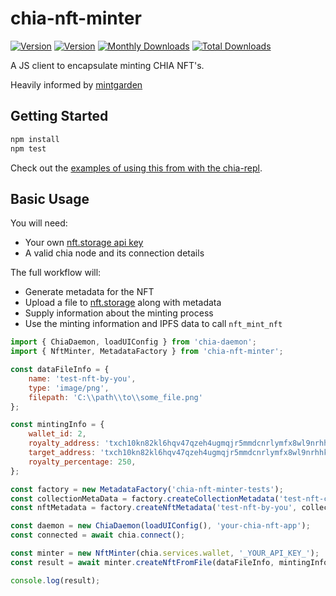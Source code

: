 # chia-nft-minter

  <a href="https://www.npmjs.com/package/chia-nft-minter"><img src="https://img.shields.io/npm/v/chia-nft-minter.svg?sanitize=true" alt="Version"></a>
  <a href="https://www.npmjs.com/package/chia-nft-minter"><img src="https://img.shields.io/npm/l/chia-nft-minter.svg?sanitize=true" alt="Version"></a>
  <a href="https://www.npmjs.com/package/chia-nft-minter"><img src="https://img.shields.io/npm/dm/chia-nft-minter.svg?sanitize=true" alt="Monthly Downloads"></a>
  <a href="https://www.npmjs.com/package/chia-nft-minter"><img src="https://img.shields.io/npm/dt/chia-nft-minter.svg?sanitize=true" alt="Total Downloads"></a>

A JS client to encapsulate minting CHIA NFT's.

Heavily informed by [mintgarden](https://github.com/mintgarden-io/mintgarden-studio)

## Getting Started

```bash
npm install
npm test
```

Check out the [examples of using this from with the chia-repl](https://github.com/dkackman/chia-repl/wiki/NFT-Examples).

## Basic Usage

You will need:

- Your own [nft.storage api key](https://nft.storage/docs/#get-an-api-token)
- A valid chia node and its connection details

The full workflow will:

- Generate metadata for the NFT
- Upload a file to [nft.storage](https://nft.storage) along with metadata
- Supply information about the minting process
- Use the minting information and IPFS data to call `nft_mint_nft`

```javascript
import { ChiaDaemon, loadUIConfig } from 'chia-daemon';
import { NftMinter, MetadataFactory } from 'chia-nft-minter';

const dataFileInfo = {
    name: 'test-nft-by-you',
    type: 'image/png',
    filepath: 'C:\\path\\to\\some_file.png'
};

const mintingInfo = {
    wallet_id: 2,
    royalty_address: 'txch10kn82kl6hqv47qzeh4ugmqjr5mmdcnrlymfx8wl9nrhhkyxnzfkspna7l9',
    target_address: 'txch10kn82kl6hqv47qzeh4ugmqjr5mmdcnrlymfx8wl9nrhhkyxnzfkspna7l9',
    royalty_percentage: 250,
};

const factory = new MetadataFactory('chia-nft-minter-tests');
const collectionMetaData = factory.createCollectionMetadata('test-nft-collection-by-you');
const nftMetadata = factory.createNftMetadata('test-nft-by-you', collectionMetaData);

const daemon = new ChiaDaemon(loadUIConfig(), 'your-chia-nft-app');
const connected = await chia.connect();

const minter = new NftMinter(chia.services.wallet, '_YOUR_API_KEY_');
const result = await minter.createNftFromFile(dataFileInfo, mintingInfo, nftMetadata);

console.log(result);
```
